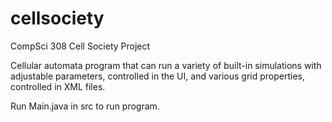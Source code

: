 # cellsociety

CompSci 308 Cell Society Project

Cellular automata program that can run a variety of built-in simulations with adjustable parameters, controlled in the UI, and various grid properties, controlled in XML files.

Run Main.java in src to run program.

